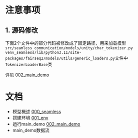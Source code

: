 
# 注意事项
## 1. 源码修改
下面2个文件中的部分代码被修改成了固定路径，用来加载模型
`src/seamless_communication/models/unity/char_tokenizer.py`
`venv_seamless/lib/python3.11/site-packages/fairseq2/models/utils/generic_loaders.py`文件中`TokenizerLoaderBase`类

详见 [002_main_demo](./docs/adapt/002_main_demo.md)

# 文档
- 模型概述 [000_seamless](./docs/adapt/000_seamless.md)
- 搭建环境 [001_env](./docs/adapt/001_env.md)
- 运行main_demo [002_main_demo](./docs/adapt/002_main_demo.md)
- main_demo数据流


